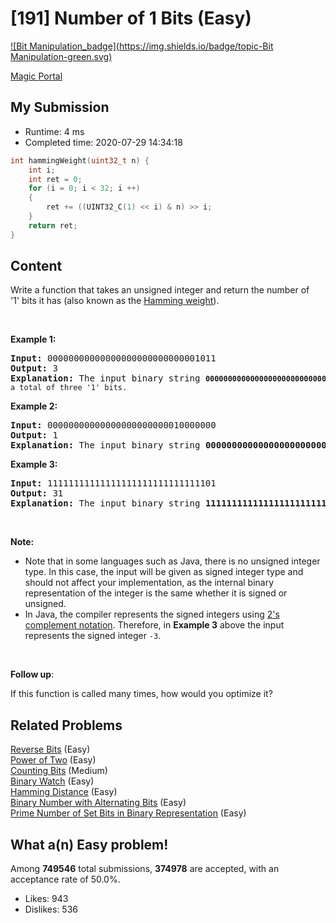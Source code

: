 # [191] Number of 1 Bits (Easy)

[![Bit Manipulation_badge](https://img.shields.io/badge/topic-Bit Manipulation-green.svg)](https://leetcode.com/problems/number-of-1-bits/) 

[Magic Portal](https://leetcode.com/problems/number-of-1-bits/)

## My Submission

- Runtime: 4 ms
- Completed time: 2020-07-29 14:34:18

```c
int hammingWeight(uint32_t n) {
    int i;
    int ret = 0;
    for (i = 0; i < 32; i ++)
    {
        ret += ((UINT32_C(1) << i) & n) >> i;
    }
    return ret;
}                                                                                        
```

## Content
<p>Write a function that takes an unsigned integer and return&nbsp;the number of &#39;1&#39;&nbsp;bits it has (also known as the <a href="http://en.wikipedia.org/wiki/Hamming_weight" target="_blank">Hamming weight</a>).</p>

<p>&nbsp;</p>

<p><strong>Example 1:</strong></p>

<pre>
<strong>Input:</strong> 00000000000000000000000000001011
<strong>Output:</strong> 3
<strong>Explanation: </strong>The input binary string <code><strong>00000000000000000000000000001011</strong>&nbsp;has a total of three &#39;1&#39; bits.</code>
</pre>

<p><strong>Example 2:</strong></p>

<pre>
<strong>Input:</strong> 00000000000000000000000010000000
<strong>Output:</strong> 1
<strong>Explanation: </strong>The input binary string <strong>00000000000000000000000010000000</strong>&nbsp;has a total of one &#39;1&#39; bit.
</pre>

<p><strong>Example 3:</strong></p>

<pre>
<strong>Input:</strong> 11111111111111111111111111111101
<strong>Output:</strong> 31
<strong>Explanation: </strong>The input binary string <strong>11111111111111111111111111111101</strong> has a total of thirty one &#39;1&#39; bits.</pre>

<p>&nbsp;</p>

<p><strong>Note:</strong></p>

<ul>
	<li>Note that in some languages such as Java, there is no unsigned integer type. In this case, the input will be given as signed integer type and should not affect your implementation, as the internal binary representation of the integer is the same whether it is signed or unsigned.</li>
	<li>In Java,&nbsp;the compiler represents the signed integers using <a href="https://en.wikipedia.org/wiki/Two%27s_complement" target="_blank">2&#39;s complement notation</a>. Therefore, in <strong>Example 3</strong>&nbsp;above the input represents the signed integer <code>-3</code>.</li>
</ul>

<p>&nbsp;</p>

<p><b>Follow up</b>:</p>

<p>If this function is called many times, how would you optimize it?</p>


## Related Problems
[Reverse Bits](https://leetcode.com/problems/reverse-bits/) (Easy) <br>
[Power of Two](https://leetcode.com/problems/power-of-two/) (Easy) <br>
[Counting Bits](https://leetcode.com/problems/counting-bits/) (Medium) <br>
[Binary Watch](https://leetcode.com/problems/binary-watch/) (Easy) <br>
[Hamming Distance](https://leetcode.com/problems/hamming-distance/) (Easy) <br>
[Binary Number with Alternating Bits](https://leetcode.com/problems/binary-number-with-alternating-bits/) (Easy) <br>
[Prime Number of Set Bits in Binary Representation](https://leetcode.com/problems/prime-number-of-set-bits-in-binary-representation/) (Easy) <br>

## What a(n) Easy problem!
Among **749546** total submissions, **374978** are accepted, with an acceptance rate of 50.0%. <br>

- Likes: 943
- Dislikes: 536

